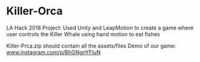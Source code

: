 # Killer-Orca
LA Hack 2018 Project: Used Unity and LeapMotion to create a game where user controls the Killer Whale using hand motion to eat fishes

Killer-Prca.zip should contain all the assets/files
Demo of our game: www.instagram.com/p/BhGNgnYFluN 
